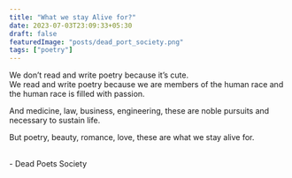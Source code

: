```yaml
---
title: "What we stay Alive for?"
date: 2023-07-03T23:09:33+05:30
draft: false
featuredImage: "posts/dead_port_society.png"
tags: ["poetry"]
---
```


We don’t read and write poetry because it’s cute.  
We read and write poetry because we are members of the human race and the human race is filled with passion.  

And medicine, law, business, engineering, these are noble pursuits and necessary to sustain life.  

But poetry, beauty, romance, love, these are what we stay alive for.  

<br/>- Dead Poets Society